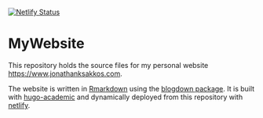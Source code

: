 [![Netlify Status](https://api.netlify.com/api/v1/badges/816336ea-4f3a-4d58-ae0e-5a3245a61727/deploy-status)](https://app.netlify.com/sites/vibrant-lumiere-c7de04/deploys)
# MyWebsite
This repository holds the source files for my personal website https://www.jonathanksakkos.com.

The website is written in [Rmarkdown](https://rmarkdown.rstudio.com/) using the [blogdown package](https://bookdown.org/yihui/blogdown/).
It is built with [hugo-academic](https://github.com/gcushen/hugo-academic) and dynamically deployed from this repository with [netlify](https://www.netlify.com/).
